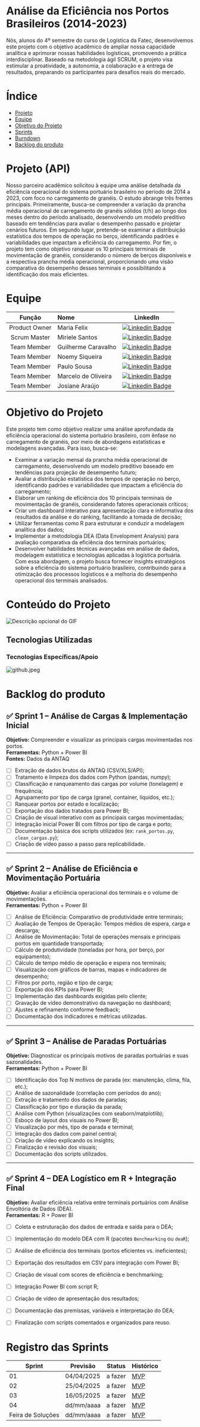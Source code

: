 # Análise da Eficiência nos Portos Brasileiros (2014-2023)

Nós, alunos do 4º semestre do curso de Logística da Fatec, desenvolvemos este projeto com o objetivo acadêmico de ampliar nossa capacidade analítica e aprimorar nossas habilidades logísticas, promovendo a prática interdisciplinar. Baseado na metodologia ágil SCRUM, o projeto visa estimular a proatividade, a autonomia, a colaboração e a entrega de resultados, preparando os participantes para desafios reais do mercado.

# Índice
* [Projeto](#projeto-template)
* [Equipe](#equipe)
* [Objetivo do Projeto](#objetivo-do-projeto)
* [Sprints](#Sprints)
* [Burndown](#Burndown)
* [Backlog do produto](#Backlog-do-produto)

# Projeto (API) 
Nosso parceiro acadêmico solicitou à equipe uma análise detalhada da eficiência operacional do sistema portuário brasileiro no período de 2014 a 2023, com foco no carregamento de granéis. O estudo abrange três frentes principais.
Primeiramente, busca-se compreender a variação da prancha média operacional de carregamento de granéis sólidos (t/h) ao longo dos meses dentro do período analisado, desenvolvendo um modelo preditivo baseado em tendências para avaliar o desempenho passado e projetar cenários futuros.
Em segundo lugar, pretende-se examinar a distribuição estatística dos tempos de operação no berço, identificando padrões e variabilidades que impactam a eficiência do carregamento.
Por fim, o projeto tem como objetivo ranquear os 10 principais terminais de movimentação de granéis, considerando o número de berços disponíveis e a respectiva prancha média operacional, proporcionando uma visão comparativa do desempenho desses terminais e possibilitando a identificação dos mais eficientes.

# Equipe
|    Função     | Nome                                  |                                                                                                                                                      LinkedIn                                                                                                                                                      |
| :-----------: | :------------------------------------ | :-------------------------------------------------------------------------------------------------------------------------------------------------------------------------------------------------------------------------------------------------------------------------------------------------------------------------: |
| Product Owner |Maria Felix|     [![Linkedin Badge](https://img.shields.io/badge/Linkedin-blue?style=flat-square&logo=Linkedin&logoColor=white)](https://www.linkedin.com/in/maria-eduarda-rharena-b19a35220?utm) 
| Scrum Master  |Miriele Santos|      [![Linkedin Badge](https://img.shields.io/badge/Linkedin-blue?style=flat-square&logo=Linkedin&logoColor=white)](https://www.linkedin.com/in/miriele-santos-7597a01a3?utm_source=share&utm_campaign=share_via&utm_content=profile&utm_medium=android_app)      |
| Team Member   |Guilherme Caravalho|         [![Linkedin Badge](https://img.shields.io/badge/Linkedin-blue?style=flat-square&logo=Linkedin&logoColor=white)](https://www.linkedin.com/in/guilherme-anthony-853606287?utm_source=share&utm_campaign=share_via&utm_content=profile&utm_medium=ios_app)         |
|  Team Member  |Noemy Siqueira|         [![Linkedin Badge](https://img.shields.io/badge/Linkedin-blue?style=flat-square&logo=Linkedin&logoColor=white)](https://www.linkedin.com/in/caio-vitor-c1/)         |
|  Team Member  |Paulo Sousa|   [![Linkedin Badge](https://img.shields.io/badge/Linkedin-blue?style=flat-square&logo=Linkedin&logoColor=white)](https://www.linkedin.com/in/paulo-ribeiro-74b043244?utm_source=share&utm_campaign=share_via&utm_content=profile&utm_medium=android_app)    |
|  Team Member  |Marcelo de Oliveira|           [![Linkedin Badge](https://img.shields.io/badge/Linkedin-blue?style=flat-square&logo=Linkedin&logoColor=white)](https://www.linkedin.com/in/marcelo-uch%C3%B4as-de-oliveira-b2536a18b/)           |
|  Team Member  |Josiane Araújo|           [![Linkedin Badge](https://img.shields.io/badge/Linkedin-blue?style=flat-square&logo=Linkedin&logoColor=white)](https://www.linkedin.com/in/josiane-viana-de-araújo-0859a8195)           |

# Objetivo do Projeto
Este projeto tem como objetivo realizar uma análise aprofundada da eficiência operacional do sistema portuário brasileiro, com ênfase no carregamento de granéis, por meio de abordagens estatísticas e modelagens avançadas. Para isso, busca-se:
* Examinar a variação mensal da prancha média operacional de carregamento, desenvolvendo um modelo preditivo baseado em tendências para projeção de desempenho futuro;
* Avaliar a distribuição estatística dos tempos de operação no berço, identificando padrões e variabilidades que impactam a eficiência do carregamento;
* Elaborar um ranking de eficiência dos 10 principais terminais de movimentação de granéis, considerando fatores operacionais críticos;
* Criar um dashboard interativo para apresentação clara e informativa dos resultados da análise e do ranking, facilitando a tomada de decisão;
*	Utilizar ferramentas como R para estruturar e conduzir a modelagem analítica dos dados;
* Implementar a metodologia DEA (Data Envelopment Analysis) para avaliação comparativa da eficiência dos terminais portuários;
* Desenvolver habilidades técnicas avançadas em análise de dados, modelagem estatística e tecnologias aplicadas à logística portuária.
Com essa abordagem, o projeto busca fornecer insights estratégicos sobre a eficiência do sistema portuário brasileiro, contribuindo para a otimização dos processos logísticos e a melhoria do desempenho operacional dos terminais analisados.

# Conteúdo do Projeto

![Descrição opcional do GIF](https://github.com/Rota-Flex/rotaflex/blob/sprint_2/arquivos/20250518_143715%20(1).gif)


## Tecnologias Utilizadas

 ### Tecnologias Específicas/Apoio
 
![github.jpeg](https://github.com/rotaflex369/rotaflex/blob/e9190044aa8038ef9b4d378c6cfe792a7f5f3d5d/github.jpeg)

# Backlog do produto

## ✅ Sprint 1 – Análise de Cargas & Implementação Inicial  
**Objetivo:** Compreender e visualizar as principais cargas movimentadas nos portos.  
**Ferramentas:** Python + Power BI  
**Fontes:** Dados da ANTAQ  

- [ ] Extração de dados brutos da ANTAQ (CSV/XLS/API);
- [ ] Tratamento e limpeza dos dados com Python (pandas, numpy);
- [ ] Classificação e ranqueamento das cargas por volume (tonelagem) e frequência;
- [ ] Agrupamento por tipo de carga (granel, container, líquidos, etc.);
- [ ] Ranquear portos por estado e localização;
- [ ] Exportação dos dados tratados para Power BI;
- [ ] Criação de visual interativo com as principais cargas movimentadas;
- [ ] Integração inicial Power BI com filtros por tipo de carga e porto;
- [ ] Documentação básica dos scripts utilizados (ex: `rank_portos.py`, `clean_cargas.py`);
- [ ] Criação de vídeo passo a passo para replicabilidade.

---

## ✅ Sprint 2 – Análise de Eficiência e Movimentação Portuária  
**Objetivo:** Avaliar a eficiência operacional dos terminais e o volume de movimentações.  
**Ferramentas:** Python + Power BI  

- [ ] Análise de Eficiência: Comparativo de produtividade entre terminais;
- [ ] Avaliação de Tempos de Operação: Tempos médios de espera, carga e descarga;
- [ ] Análise de Movimentação: Total de operações mensais e principais portos em quantidade transportada;
- [ ] Cálculo de produtividade (toneladas por hora, por berço, por equipamento);
- [ ] Cálculo de tempo médio de operação e espera nos terminais;
- [ ] Visualização com gráficos de barras, mapas e indicadores de desempenho;
- [ ] Filtros por porto, região e tipo de carga;
- [ ] Exportação dos KPIs para Power BI;
- [ ] Implementação das dashboards exigidas pelo cliente;
- [ ] Gravação de vídeo demonstrativo da navegação no dashboard;
- [ ] Ajustes e refinamento conforme feedback;
- [ ] Documentação dos indicadores e métricas utilizadas.

---

## ✅ Sprint 3 – Análise de Paradas Portuárias  
**Objetivo:** Diagnosticar os principais motivos de paradas portuárias e suas sazonalidades.  
**Ferramentas:** Python + Power BI  

- [ ] Identificação dos Top N motivos de parada (ex: manutenção, clima, fila, etc.);
- [ ] Análise de sazonalidade (correlação com períodos do ano);
- [ ] Extração e tratamento dos dados de paradas;
- [ ] Classificação por tipo e duração da parada;
- [ ] Análise com Python (visualizações com seaborn/matplotlib);
- [ ] Esboço de layout dos visuais no Power BI;
- [ ] Visualização por mês, tipo de parada e terminal;
- [ ] Integração dos dados com painel central;
- [ ] Criação de vídeo explicando os insights;
- [ ] Finalização e revisão dos visuais;
- [ ] Documentação dos scripts utilizados.

---

## ✅ Sprint 4 – DEA Logístico em R + Integração Final  
**Objetivo:** Avaliar eficiência relativa entre terminais portuários com Análise Envoltória de Dados (DEA).  
**Ferramentas:** R + Power BI  

- [ ] Coleta e estruturação dos dados de entrada e saída para o DEA;
- [ ] Implementação do modelo DEA com R (pacotes `Benchmarking` ou `deaR`);
- [ ] Análise de eficiência dos terminais (portos eficientes vs. ineficientes);
- [ ] Exportação dos resultados em CSV para integração com Power BI;
- [ ] Criação de visual com scores de eficiência e benchmarking;
- [ ] Integração Power BI com script R;
- [ ] Criação de vídeo de apresentação dos resultados;
- [ ] Documentação das premissas, variáveis e interpretação do DEA;
- [ ] Finalização com scripts comentados e organizados para reuso.


# Registro das Sprints

Sprint | Previsão | Status| Histórico|
|------|--------|------|--------|
|01 | 04/04/2025 | a fazer| [MVP](https://) | 
|02|  25/04/2025| a fazer|[MVP](https://) | 
|03| 16/05/2025 | a fazer|[MVP](https://) | 
|04| dd/mm/aaaa |a fazer |[MVP](https://)  | 
|Feira de Soluções|dd/mm/aaaa |a fazer |[MVP](https://) | 
